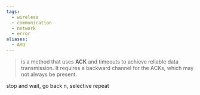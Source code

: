 ```yaml
---
tags:
  - wireless
  - communication
  - network
  - error
aliases:
  - ARQ
---
```

> is a  method that uses **ACK** and timeouts to achieve reliable data transmission. It requires a backward channel for the ACKs, which may not always be present.

stop and wait, go back n, selective repeat
